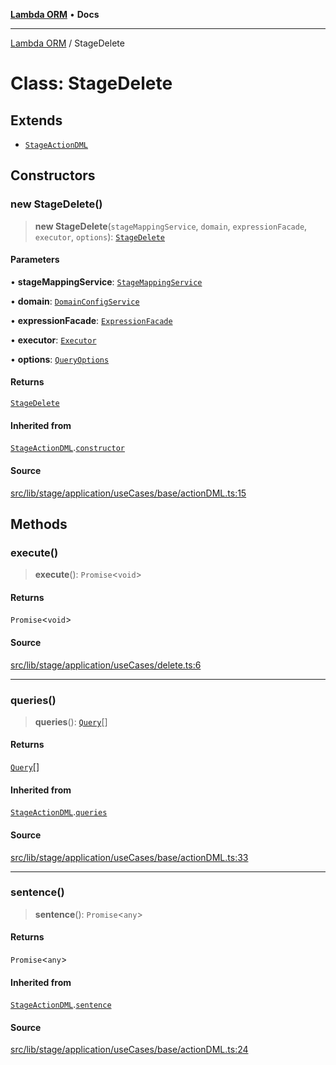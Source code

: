 [**Lambda ORM**](../README.md) • **Docs**

***

[Lambda ORM](../README.md) / StageDelete

# Class: StageDelete

## Extends

- [`StageActionDML`](StageActionDML.md)

## Constructors

### new StageDelete()

> **new StageDelete**(`stageMappingService`, `domain`, `expressionFacade`, `executor`, `options`): [`StageDelete`](StageDelete.md)

#### Parameters

• **stageMappingService**: [`StageMappingService`](StageMappingService.md)

• **domain**: [`DomainConfigService`](DomainConfigService.md)

• **expressionFacade**: [`ExpressionFacade`](ExpressionFacade.md)

• **executor**: [`Executor`](../interfaces/Executor.md)

• **options**: [`QueryOptions`](../interfaces/QueryOptions.md)

#### Returns

[`StageDelete`](StageDelete.md)

#### Inherited from

[`StageActionDML`](StageActionDML.md).[`constructor`](StageActionDML.md#constructors)

#### Source

[src/lib/stage/application/useCases/base/actionDML.ts:15](https://github.com/lambda-orm/lambdaorm/blob/5ec43dcfdfda08254bf7f6af2d1f42240f4abbbd/src/lib/stage/application/useCases/base/actionDML.ts#L15)

## Methods

### execute()

> **execute**(): `Promise`\<`void`\>

#### Returns

`Promise`\<`void`\>

#### Source

[src/lib/stage/application/useCases/delete.ts:6](https://github.com/lambda-orm/lambdaorm/blob/5ec43dcfdfda08254bf7f6af2d1f42240f4abbbd/src/lib/stage/application/useCases/delete.ts#L6)

***

### queries()

> **queries**(): [`Query`](Query.md)[]

#### Returns

[`Query`](Query.md)[]

#### Inherited from

[`StageActionDML`](StageActionDML.md).[`queries`](StageActionDML.md#queries)

#### Source

[src/lib/stage/application/useCases/base/actionDML.ts:33](https://github.com/lambda-orm/lambdaorm/blob/5ec43dcfdfda08254bf7f6af2d1f42240f4abbbd/src/lib/stage/application/useCases/base/actionDML.ts#L33)

***

### sentence()

> **sentence**(): `Promise`\<`any`\>

#### Returns

`Promise`\<`any`\>

#### Inherited from

[`StageActionDML`](StageActionDML.md).[`sentence`](StageActionDML.md#sentence)

#### Source

[src/lib/stage/application/useCases/base/actionDML.ts:24](https://github.com/lambda-orm/lambdaorm/blob/5ec43dcfdfda08254bf7f6af2d1f42240f4abbbd/src/lib/stage/application/useCases/base/actionDML.ts#L24)
